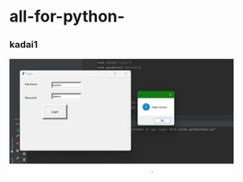 # all-for-python- #
### kadai1 ###
<img src="create to gui login form using python/execution result.png" width ="400px">
